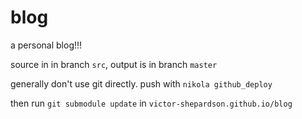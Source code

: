 # blog
a personal blog!!!

source in in branch `src`, output is in branch `master`

generally don't use git directly. push with `nikola github_deploy`

then run `git submodule update` in `victor-shepardson.github.io/blog`
